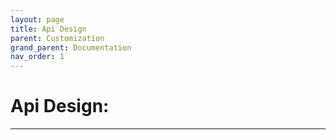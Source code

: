 ```yaml
---
layout: page 
title: Api Design
parent: Customization
grand_parent: Documentation
nav_order: 1
---
```

# Api Design:
---